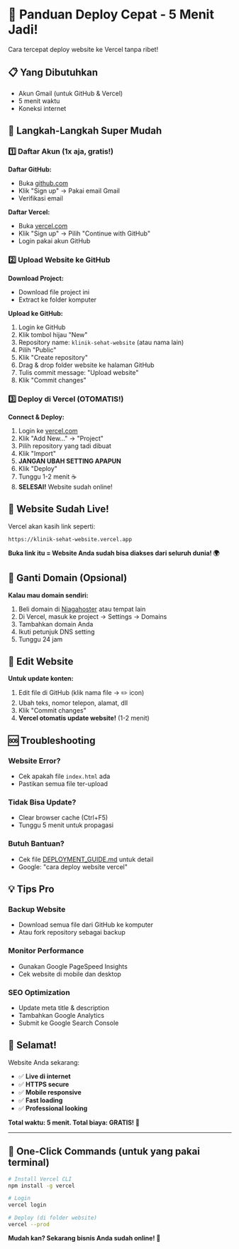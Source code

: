 # 🚀 Panduan Deploy Cepat - 5 Menit Jadi!

Cara tercepat deploy website ke Vercel tanpa ribet!

## 📋 Yang Dibutuhkan
- Akun Gmail (untuk GitHub & Vercel)
- 5 menit waktu
- Koneksi internet

## 🎯 Langkah-Langkah Super Mudah

### 1️⃣ Daftar Akun (1x aja, gratis!)

**Daftar GitHub:**
- Buka [github.com](https://github.com)
- Klik "Sign up" → Pakai email Gmail
- Verifikasi email

**Daftar Vercel:**
- Buka [vercel.com](https://vercel.com)
- Klik "Sign up" → Pilih "Continue with GitHub"
- Login pakai akun GitHub

### 2️⃣ Upload Website ke GitHub

**Download Project:**
- Download file project ini
- Extract ke folder komputer

**Upload ke GitHub:**
1. Login ke GitHub
2. Klik tombol hijau "New" 
3. Repository name: `klinik-sehat-website` (atau nama lain)
4. Pilih "Public"
5. Klik "Create repository"
6. Drag & drop folder website ke halaman GitHub
7. Tulis commit message: "Upload website"
8. Klik "Commit changes"

### 3️⃣ Deploy di Vercel (OTOMATIS!)

**Connect & Deploy:**
1. Login ke [vercel.com](https://vercel.com)
2. Klik "Add New..." → "Project"
3. Pilih repository yang tadi dibuat
4. Klik "Import"
5. **JANGAN UBAH SETTING APAPUN**
6. Klik "Deploy"
7. Tunggu 1-2 menit ☕
8. **SELESAI!** Website sudah online!

## 🎉 Website Sudah Live!

Vercel akan kasih link seperti:
```
https://klinik-sehat-website.vercel.app
```

**Buka link itu = Website Anda sudah bisa diakses dari seluruh dunia! 🌍**

## 🔧 Ganti Domain (Opsional)

**Kalau mau domain sendiri:**
1. Beli domain di [Niagahoster](https://niagahoster.co.id) atau tempat lain
2. Di Vercel, masuk ke project → Settings → Domains
3. Tambahkan domain Anda
4. Ikuti petunjuk DNS setting
5. Tunggu 24 jam

## 📝 Edit Website

**Untuk update konten:**
1. Edit file di GitHub (klik nama file → ✏️ icon)
2. Ubah teks, nomor telepon, alamat, dll
3. Klik "Commit changes"
4. **Vercel otomatis update website!** (1-2 menit)

## 🆘 Troubleshooting

### Website Error?
- Cek apakah file `index.html` ada
- Pastikan semua file ter-upload

### Tidak Bisa Update?
- Clear browser cache (Ctrl+F5)
- Tunggu 5 menit untuk propagasi

### Butuh Bantuan?
- Cek file [DEPLOYMENT_GUIDE.md](DEPLOYMENT_GUIDE.md) untuk detail
- Google: "cara deploy website vercel"

## 💡 Tips Pro

### Backup Website
- Download semua file dari GitHub ke komputer
- Atau fork repository sebagai backup

### Monitor Performance  
- Gunakan Google PageSpeed Insights
- Cek website di mobile dan desktop

### SEO Optimization
- Update meta title & description
- Tambahkan Google Analytics
- Submit ke Google Search Console

## 🎊 Selamat!

Website Anda sekarang:
- ✅ **Live di internet**
- ✅ **HTTPS secure**
- ✅ **Mobile responsive**
- ✅ **Fast loading**
- ✅ **Professional looking**

**Total waktu: 5 menit. Total biaya: GRATIS! 🎉**

---

## 🚀 One-Click Commands (untuk yang pakai terminal)

```bash
# Install Vercel CLI
npm install -g vercel

# Login
vercel login

# Deploy (di folder website)
vercel --prod
```

**Mudah kan? Sekarang bisnis Anda sudah online! 🚀**